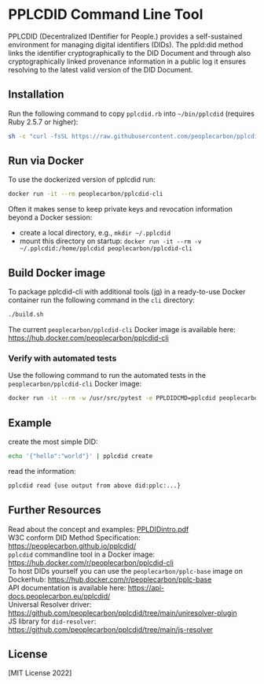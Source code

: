 # PPLCDID Command Line Tool

PPLCDID (Decentralized IDentifier for People.) provides a self-sustained environment for managing digital identifiers (DIDs). The ppld:did method links the identifier cryptographically to the DID Document and through also cryptographically linked provenance information in a public log it ensures resolving to the latest valid version of the DID Document.

## Installation
Run the following command to copy `pplcdid.rb` into `~/bin/pplcdid` (requires Ruby 2.5.7 or higher):
```bash
sh -c "curl -fsSL https://raw.githubusercontent.com/peoplecarbon/pplcdid/pplcdid/cli/install.sh | sh"
```

## Run via Docker
To use the dockerized version of pplcdid run:
```bash
docker run -it --rm peoplecarbon/pplcdid-cli
```

Often it makes sense to keep private keys and revocation information beyond a Docker session:

* create a local directory, e.g., `mkdir ~/.pplcdid`
* mount this directory on startup: `docker run -it --rm -v ~/.pplcdid:/home/pplcdid peoplecarbon/pplcdid-cli`

## Build Docker image

To package pplcdid-cli with additional tools ([jq](https://stedolan.github.io/jq/)) in a ready-to-use Docker container run the following command in the `cli` directory:    
```bash
./build.sh
```

The current `peoplecarbon/pplcdid-cli` Docker image is available here: https://hub.docker.com/peoplecarbon/pplcdid-cli

### Verify with automated tests    

Use the following command to run the automated tests in the `peoplecarbon/pplcdid-cli` Docker image:    

```bash
docker run -it --rm -w /usr/src/pytest -e PPLDIDCMD=pplcdid peoplecarbon/pplcdid-cli pytest
```

## Example
create the most simple DID:
```bash
echo '{"hello":"world"}' | pplcdid create
```

read the information:
```bash
pplcdid read {use output from above did:pplc:...}
```

## Further Resources

Read about the concept and examples: [PPLDIDintro.pdf](https://github.com/peoplecarbon/pplcdid/blob/main/docs/ppldidintro.pdf)    
W3C conform DID Method Specification: https://peoplecarbon.github.io/pplcdid/    
`pplcdid` commandline tool in a Docker image: https://hub.docker.com/r/peoplecarbon/pplcdid-cli         
To host DIDs yourself you can use the `peoplecarbon/pplc-base` image on Dockerhub: https://hub.docker.com/r/peoplecarbon/pplc-base    
API documentation is available here: https://api-docs.peoplecarbon.eu/pplcdid/    
Universal Resolver driver: https://github.com/peoplecarbon/pplcdid/tree/main/uniresolver-plugin    
JS library for `did-resolver`: https://github.com/peoplecarbon/pplcdid/tree/main/js-resolver    



## License

[MIT License 2022]